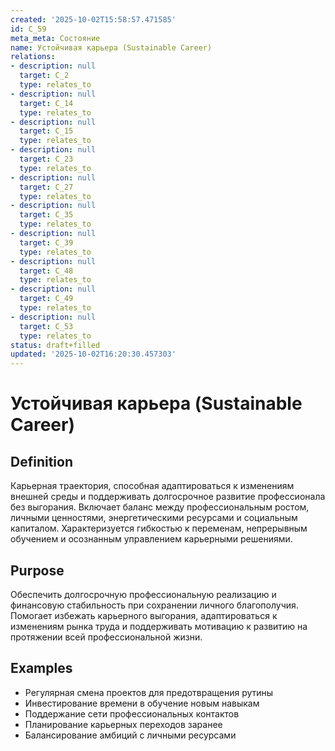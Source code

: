 ```yaml
---
created: '2025-10-02T15:58:57.471585'
id: C_59
meta_meta: Состояние
name: Устойчивая карьера (Sustainable Career)
relations:
- description: null
  target: C_2
  type: relates_to
- description: null
  target: C_14
  type: relates_to
- description: null
  target: C_15
  type: relates_to
- description: null
  target: C_23
  type: relates_to
- description: null
  target: C_27
  type: relates_to
- description: null
  target: C_35
  type: relates_to
- description: null
  target: C_39
  type: relates_to
- description: null
  target: C_48
  type: relates_to
- description: null
  target: C_49
  type: relates_to
- description: null
  target: C_53
  type: relates_to
status: draft+filled
updated: '2025-10-02T16:20:30.457303'
---
```


# Устойчивая карьера (Sustainable Career)

## Definition
Карьерная траектория, способная адаптироваться к изменениям внешней среды и поддерживать долгосрочное развитие профессионала без выгорания. Включает баланс между профессиональным ростом, личными ценностями, энергетическими ресурсами и социальным капиталом. Характеризуется гибкостью к переменам, непрерывным обучением и осознанным управлением карьерными решениями.

## Purpose
Обеспечить долгосрочную профессиональную реализацию и финансовую стабильность при сохранении личного благополучия. Помогает избежать карьерного выгорания, адаптироваться к изменениям рынка труда и поддерживать мотивацию к развитию на протяжении всей профессиональной жизни.

## Examples

- Регулярная смена проектов для предотвращения рутины
- Инвестирование времени в обучение новым навыкам
- Поддержание сети профессиональных контактов
- Планирование карьерных переходов заранее
- Балансирование амбиций с личными ресурсами